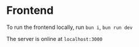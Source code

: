 # Frontend

To run the frontend locally, run `bun i`, `bun run dev`

The server is online at `localhost:3000`
